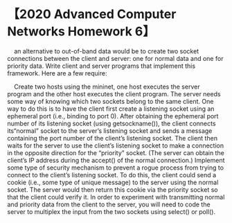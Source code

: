 # 【2020 Advanced Computer Networks Homework 6】
&nbsp;&nbsp;&nbsp;&nbsp;an alternative to out-of-band data would be to create two socket connections between the client and server: one for normal data and one for priority data. Write client and server programs that implement this framework. Here are a few require:

&nbsp;&nbsp;&nbsp;&nbsp;Create two hosts using the mininet, one host executes the server program and the other host executes the client program. The server needs some way of knowing which two sockets belong to the same client. One way to do this is to have the client first create a listening socket using an ephemeral port (i.e., binding to port 0). After obtaining the ephemeral port number of its listening socket (using getsockname()), the client connects its“normal” socket to the server’s listening socket and sends a message containing the port number of the client’s listening socket. The client then waits for the server to use the client’s listening socket to make a connection in the opposite direction for the “priority” socket. (The server can obtain the client’s IP address during the accept() of the normal connection.) Implement some type of security mechanism to prevent a rogue process from trying to connect to the client’s listening socket. To do this, the client could send a cookie (i.e., some type of unique message) to the server using the normal socket. The server would then return this cookie via the priority socket so that the client could verify it. In order to experiment with transmitting normal and priority data from the client to the server, you will need to code the server to multiplex the input from the two sockets using select() or poll().
